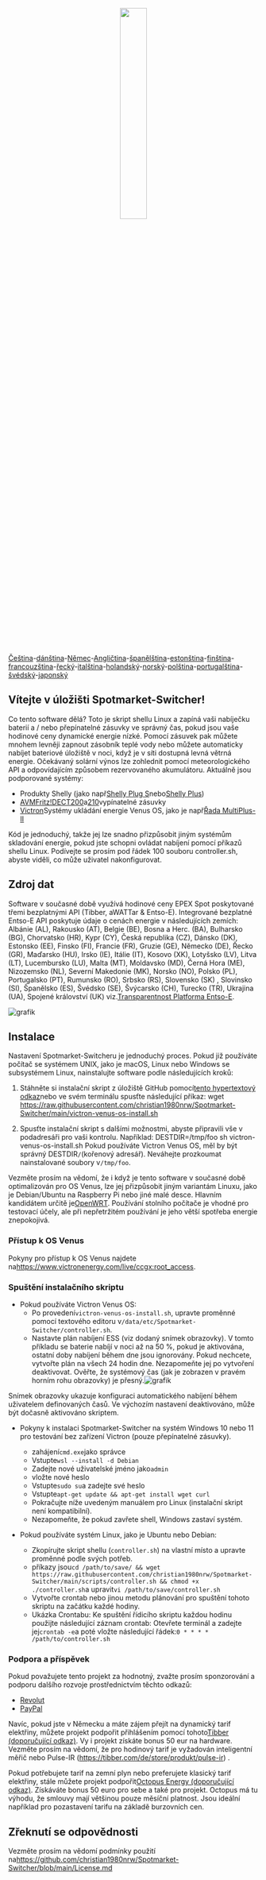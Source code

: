 <p align="center" width="100%">
    <img width="33%" src="https://github.com/christian1980nrw/Spotmarket-Switcher/blob/main/SpotmarketSwitcherLogo.png?raw=true"> 
</p>

[Čeština](README.cs.md)-[dánština](README.da.md)-[Němec](README.de.md)-[Angličtina](README.md)-[španělština](README.es.md)-[estonština](README.et.md)-[finština](README.fi.md)-[francouzština](README.fr.md)-[řecký](README.el.md)-[italština](README.it.md)-[holandský](README.nl.md)-[norský](README.no.md)-[polština](README.pl.md)-[portugalština](README.pt.md)-[švédský](README.sv.md)-[japonský](README.ja.md)

## Vítejte v úložišti Spotmarket-Switcher!

Co tento software dělá?
Toto je skript shellu Linux a zapíná vaši nabíječku baterií a / nebo přepínatelné zásuvky ve správný čas, pokud jsou vaše hodinové ceny dynamické energie nízké.
Pomocí zásuvek pak můžete mnohem levněji zapnout zásobník teplé vody nebo můžete automaticky nabíjet bateriové úložiště v noci, když je v síti dostupná levná větrná energie.
Očekávaný solární výnos lze zohlednit pomocí meteorologického API a odpovídajícím způsobem rezervovaného akumulátoru.
Aktuálně jsou podporované systémy:

-   Produkty Shelly (jako např[Shelly Plug S](https://shellyparts.de/products/shelly-plus-plug-s)nebo[Shelly Plus](https://shellyparts.de/products/shelly-plus-1pm))
-   [AVMFritz!DECT200](https://avm.de/produkte/smart-home/fritzdect-200/)a[210](https://avm.de/produkte/smart-home/fritzdect-210/)vypínatelné zásuvky
-   [Victron](https://www.victronenergy.com/)Systémy ukládání energie Venus OS, jako je např[Řada MultiPlus-II](https://www.victronenergy.com/inverters-chargers)

Kód je jednoduchý, takže jej lze snadno přizpůsobit jiným systémům skladování energie, pokud jste schopni ovládat nabíjení pomocí příkazů shellu Linux.
Podívejte se prosím pod řádek 100 souboru controller.sh, abyste viděli, co může uživatel nakonfigurovat.

## Zdroj dat

Software v současné době využívá hodinové ceny EPEX Spot poskytované třemi bezplatnými API (Tibber, aWATTar & Entso-E).
Integrované bezplatné Entso-E API poskytuje údaje o cenách energie v následujících zemích:
Albánie (AL), Rakousko (AT), Belgie (BE), Bosna a Herc. (BA), Bulharsko (BG), Chorvatsko (HR), Kypr (CY), Česká republika (CZ), Dánsko (DK), Estonsko (EE), Finsko (FI), Francie (FR), Gruzie (GE), Německo (DE), Řecko (GR), Maďarsko (HU), Irsko (IE), Itálie (IT), Kosovo (XK), Lotyšsko (LV), Litva (LT), Lucembursko (LU), Malta (MT), Moldavsko (MD), Černá Hora (ME), Nizozemsko (NL), Severní Makedonie (MK), Norsko (NO), Polsko (PL), Portugalsko (PT), Rumunsko (RO), Srbsko (RS), Slovensko (SK) , Slovinsko (SI), Španělsko (ES), Švédsko (SE), Švýcarsko (CH), Turecko (TR), Ukrajina (UA), Spojené království (UK) viz.[Transparentnost Platforma Entso-E](https://transparency.entsoe.eu/transmission-domain/r2/dayAheadPrices/show).

![grafik](https://user-images.githubusercontent.com/6513794/224442951-c0155a48-f32b-43f4-8014-d86d60c3b311.png)

## Instalace

Nastavení Spotmarket-Switcheru je jednoduchý proces. Pokud již používáte počítač se systémem UNIX, jako je macOS, Linux nebo Windows se subsystémem Linux, nainstalujte software podle následujících kroků:

1.  Stáhněte si instalační skript z úložiště GitHub pomocí[tento hypertextový odkaz](https://raw.githubusercontent.com/christian1980nrw/Spotmarket-Switcher/main/victron-venus-os-install.sh)nebo ve svém terminálu spusťte následující příkaz:
        wget https://raw.githubusercontent.com/christian1980nrw/Spotmarket-Switcher/main/victron-venus-os-install.sh

2.  Spusťte instalační skript s dalšími možnostmi, abyste připravili vše v podadresáři pro vaši kontrolu. Například:
        DESTDIR=/tmp/foo sh victron-venus-os-install.sh
    Pokud používáte Victron Venus OS, měl by být správný DESTDIR`/`(kořenový adresář). Neváhejte prozkoumat nainstalované soubory v`/tmp/foo`.

Vezměte prosím na vědomí, že i když je tento software v současné době optimalizován pro OS Venus, lze jej přizpůsobit jiným variantám Linuxu, jako je Debian/Ubuntu na Raspberry Pi nebo jiné malé desce. Hlavním kandidátem určitě je[OpenWRT](https://www.openwrt.org). Používání stolního počítače je vhodné pro testovací účely, ale při nepřetržitém používání je jeho větší spotřeba energie znepokojivá.

### Přístup k OS Venus

Pokyny pro přístup k OS Venus najdete na<https://www.victronenergy.com/live/ccgx:root_access>.

### Spuštění instalačního skriptu

-   Pokud používáte Victron Venus OS:
    -   Po provedení`victron-venus-os-install.sh`, upravte proměnné pomocí textového editoru v`/data/etc/Spotmarket-Switcher/controller.sh`.
    -   Nastavte plán nabíjení ESS (viz dodaný snímek obrazovky). V tomto příkladu se baterie nabíjí v noci až na 50 %, pokud je aktivována, ostatní doby nabíjení během dne jsou ignorovány. Pokud nechcete, vytvořte plán na všech 24 hodin dne. Nezapomeňte jej po vytvoření deaktivovat. Ověřte, že systémový čas (jak je zobrazen v pravém horním rohu obrazovky) je přesný.![grafik](https://user-images.githubusercontent.com/6513794/206877184-b8bf0752-b5d5-4c1b-af15-800b6499cfc7.png)

Snímek obrazovky ukazuje konfiguraci automatického nabíjení během uživatelem definovaných časů. Ve výchozím nastavení deaktivováno, může být dočasně aktivováno skriptem.

-   Pokyny k instalaci Spotmarket-Switcher na systém Windows 10 nebo 11 pro testování bez zařízení Victron (pouze přepínatelné zásuvky).

    -   zahájení`cmd.exe`jako správce
    -   Vstupte`wsl --install -d Debian`
    -   Zadejte nové uživatelské jméno jako`admin`
    -   vložte nové heslo
    -   Vstupte`sudo su`a zadejte své heslo
    -   Vstupte`apt-get update && apt-get install wget curl`
    -   Pokračujte níže uvedeným manuálem pro Linux (instalační skript není kompatibilní).
    -   Nezapomeňte, že pokud zavřete shell, Windows zastaví systém.


-   Pokud používáte systém Linux, jako je Ubuntu nebo Debian:
    -   Zkopírujte skript shellu (`controller.sh`) na vlastní místo a upravte proměnné podle svých potřeb.
    -   příkazy jsou`cd /path/to/save/ && wget https://raw.githubusercontent.com/christian1980nrw/Spotmarket-Switcher/main/scripts/controller.sh && chmod +x ./controller.sh`a upravit`vi /path/to/save/controller.sh`
    -   Vytvořte crontab nebo jinou metodu plánování pro spuštění tohoto skriptu na začátku každé hodiny.
    -   Ukázka Crontabu:
          Ke spuštění řídicího skriptu každou hodinu použijte následující záznam crontab:
          Otevřete terminál a zadejte jej`crontab -e`a poté vložte následující řádek:`0 * * * * /path/to/controller.sh`

### Podpora a příspěvek

Pokud považujete tento projekt za hodnotný, zvažte prosím sponzorování a podporu dalšího rozvoje prostřednictvím těchto odkazů:

-   [Revolut](https://revolut.me/christqki2)
-   [PayPal](https://paypal.me/christian1980nrw)

Navíc, pokud jste v Německu a máte zájem přejít na dynamický tarif elektřiny, můžete projekt podpořit přihlášením pomocí tohoto[Tibber (doporučující odkaz)](https://invite.tibber.com/ojgfbx2e). Vy i projekt získáte bonus 50 eur na hardware. Vezměte prosím na vědomí, že pro hodinový tarif je vyžadován inteligentní měřič nebo Pulse-IR (<https://tibber.com/de/store/produkt/pulse-ir>) .

Pokud potřebujete tarif na zemní plyn nebo preferujete klasický tarif elektřiny, stále můžete projekt podpořit[Octopus Energy (doporučující odkaz)](https://share.octopusenergy.de/glass-raven-58).
Získáváte bonus 50 euro pro sebe a také pro projekt.
Octopus má tu výhodu, že smlouvy mají většinou pouze měsíční platnost. Jsou ideální například pro pozastavení tarifu na základě burzovních cen.

## Zřeknutí se odpovědnosti

Vezměte prosím na vědomí podmínky použití na<https://github.com/christian1980nrw/Spotmarket-Switcher/blob/main/License.md>

